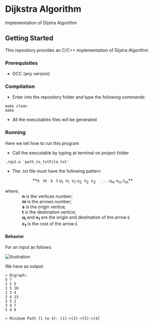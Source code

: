# Dijkstra Algorithm
Implementation of Dijstra Algorithm

## Getting Started
This repository provides an C/C++ implementation of Dijstra Algorithm

### Prerequisites
  - GCC (any version)

### Compilation
- Enter into the repository folder and type the following commands:

```shell
make clean
make
```

- All the executables files will be generated

### Running
Here we tell how to run this program

- Call the executable by typing at terminal on project folder

```shell
./ep1.o 'path_to_txtFile.txt'
```

- The .txt file must have the following pattern

<center>
**n &nbsp;&nbsp;m &nbsp;&nbsp;s &nbsp;&nbsp;t  
u<sub>1</sub> &nbsp;v<sub>1</sub> &nbsp;c<sub>1</sub>  
u<sub>2</sub> &nbsp;v<sub>2</sub> &nbsp;c<sub>2</sub>  
&nbsp;&nbsp;&nbsp;&nbsp;. . .   
u<sub>m</sub> v<sub>m</sub> c<sub>m</sub>**
</center>

where,  
&nbsp;&nbsp;&nbsp;&nbsp;&nbsp;&nbsp;&nbsp;&nbsp;&nbsp;&nbsp;&nbsp;&nbsp;&nbsp; **n** is the vertices number;  
&nbsp;&nbsp;&nbsp;&nbsp;&nbsp;&nbsp;&nbsp;&nbsp;&nbsp;&nbsp;&nbsp;&nbsp;&nbsp; **m** is the arrows number;  
&nbsp;&nbsp;&nbsp;&nbsp;&nbsp;&nbsp;&nbsp;&nbsp;&nbsp;&nbsp;&nbsp;&nbsp;&nbsp; **s** is the origin vertice;  
&nbsp;&nbsp;&nbsp;&nbsp;&nbsp;&nbsp;&nbsp;&nbsp;&nbsp;&nbsp;&nbsp;&nbsp;&nbsp; **t** is the destination vertice;  
&nbsp;&nbsp;&nbsp;&nbsp;&nbsp;&nbsp;&nbsp;&nbsp;&nbsp;&nbsp;&nbsp;&nbsp;&nbsp; **u<sub>i</sub>** and **v<sub>1</sub>** are the origin and destination of the arrow **i**;  
&nbsp;&nbsp;&nbsp;&nbsp;&nbsp;&nbsp;&nbsp;&nbsp;&nbsp;&nbsp;&nbsp;&nbsp;&nbsp; **c<sub>1</sub>** is the cost of the arrow **i**.


#### Behavior
For an input as follows:

![Ilustration](https://user-images.githubusercontent.com/19287934/55241837-c177ec00-521a-11e9-8dcb-d02834f915e7.png)

We have as output:

```
> Digraph:
5 7
1 2 5
1 5 10
2 3 4
2 4 13
2 5 2
3 4 7
5 4 6

> Minimum Path [1 to 4]: [1]->[2]->[5]->[4]
```
